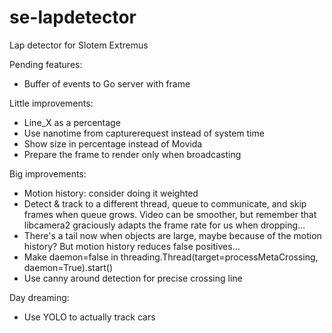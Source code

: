 # se-lapdetector
Lap detector for Slotem Extremus

Pending features:
* Buffer of events to Go server with frame

Little improvements:
* Line_X as a percentage
* Use nanotime from capturerequest instead of system time
* Show size in percentage instead of Movida
* Prepare the frame to render only when broadcasting

Big improvements:
* Motion history: consider doing it weighted
* Detect & track to a different thread, queue to communicate, and skip frames when queue grows. Video can be smoother, but remember that libcamera2 graciously adapts the frame rate for us when dropping...
* There's a tail now when objects are large, maybe because of the motion history? But motion history reduces false positives...
* Make daemon=false in threading.Thread(target=processMetaCrossing, daemon=True).start()
* Use canny around detection for precise crossing line


Day dreaming:
* Use YOLO to actually track cars

